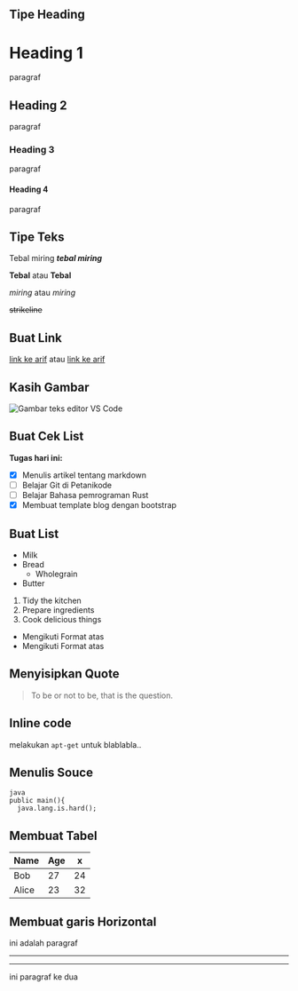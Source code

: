 ## Tipe Heading
# Heading 1
paragraf
## Heading 2
paragraf
### Heading 3
paragraf
#### Heading 4
paragraf

## Tipe Teks

Tebal miring 	***tebal miring***

**Tebal** atau __Tebal__

*miring* atau _miring_

~~strikeline~~

## Buat Link
[link ke arif](https://www.arif.com/) atau
[link ke arif](https://www.arif.com/ "Pergi ke arif.com")

## Kasih Gambar
![Gambar teks editor VS Code](https://www.petanikode.com/img/markdown/markdown-vscode.png)

## Buat Cek List
**Tugas hari ini:**

- [x] Menulis artikel tentang markdown
- [ ] Belajar Git di Petanikode
- [ ] Belajar Bahasa pemrograman Rust
- [x] Membuat template blog dengan bootstrap
## Buat List
* Milk
* Bread
    * Wholegrain
* Butter


1. Tidy the kitchen
2. Prepare ingredients
3. Cook delicious things
- Mengikuti Format atas
- Mengikuti Format atas
## Menyisipkan Quote
> To be or not to be, that is the question.

## Inline code
melakukan `apt-get` untuk blablabla..
## Menulis Souce
```
java
public main(){
  java.lang.is.hard();

```
## Membuat Tabel
| Name  | Age | x |
| ----- | --- | ---- |
| Bob   | 27  | 24
| Alice | 23  | 32
## Membuat garis Horizontal
ini adalah paragraf

---
___

ini paragraf ke dua
